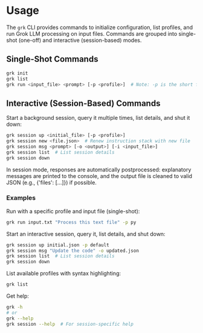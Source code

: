# Usage

The `grk` CLI provides commands to initialize configuration, list profiles, and run Grok LLM processing on input files. Commands are grouped into single-shot (one-off) and interactive (session-based) modes.

## Single-Shot Commands

```bash
grk init 
grk list
grk run <input_file> <prompt> [-p <profile>]  # Note: -p is the short form for --profile
```

## Interactive (Session-Based) Commands

Start a background session, query it multiple times, list details, and shut it down:

```bash
grk session up <initial_file> [-p <profile>]
grk session new <file.json>  # Renew instruction stack with new file
grk session msg <prompt> [-o <output>] [-i <input_file>]
grk session list  # List session details
grk session down
```

In session mode, responses are automatically postprocessed: explanatory messages are printed to the console, and the output file is cleaned to valid JSON (e.g., {'files': [...]}) if possible.

### Examples

Run with a specific profile and input file (single-shot):

```bash
grk run input.txt "Process this text file" -p py
```

Start an interactive session, query it, list details, and shut down:

```bash
grk session up initial.json -p default
grk session msg "Update the code" -o updated.json
grk session list  # List session details
grk session down
```

List available profiles with syntax highlighting:

```bash
grk list
```

Get help:

```bash
grk -h
# or
grk --help
grk session --help  # For session-specific help
```





